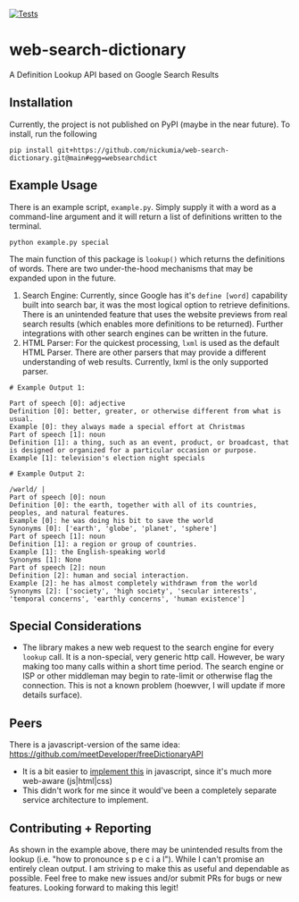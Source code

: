 [![Tests](https://github.com/nickumia/web-search-dictionary/actions/workflows/commit.yml/badge.svg)](https://github.com/nickumia/web-search-dictionary/actions/workflows/commit.yml)

# web-search-dictionary
A Definition Lookup API based on Google Search Results

## Installation

Currently, the project is not published on PyPI (maybe in the near future).  To install, run the following
```
pip install git+https://github.com/nickumia/web-search-dictionary.git@main#egg=websearchdict
```

## Example Usage

There is an example script, `example.py`.  Simply supply it with a word as a command-line argument and
it will return a list of definitions written to the terminal.
```
python example.py special
```

The main function of this package is `lookup()` which returns the definitions of words.  There are two
under-the-hood mechanisms that may be expanded upon in the future.
1. Search Engine: Currently, since Google has it's `define [word]` capability built into search bar, it
   was the most logical option to retrieve definitions.  There is an unintended feature that uses the website
   previews from real search results (which enables more definitions to be returned).  Further integrations
   with other search engines can be written in the future.
1. HTML Parser:  For the quickest processing, `lxml` is used as the default HTML Parser.  There are other parsers
   that may provide a different understanding of web results.  Currently, lxml is the only supported parser.

```
# Example Output 1:

Part of speech [0]: adjective
Definition [0]: better, greater, or otherwise different from what is usual.
Example [0]: they always made a special effort at Christmas
Part of speech [1]: noun
Definition [1]: a thing, such as an event, product, or broadcast, that is designed or organized for a particular occasion or purpose.
Example [1]: television's election night specials

# Example Output 2:

/wərld/ |
Part of speech [0]: noun
Definition [0]: the earth, together with all of its countries, peoples, and natural features.
Example [0]: he was doing his bit to save the world
Synonyms [0]: ['earth', 'globe', 'planet', 'sphere']
Part of speech [1]: noun
Definition [1]: a region or group of countries.
Example [1]: the English-speaking world
Synonyms [1]: None
Part of speech [2]: noun
Definition [2]: human and social interaction.
Example [2]: he has almost completely withdrawn from the world
Synonyms [2]: ['society', 'high society', 'secular interests', 'temporal concerns', 'earthly concerns', 'human existence']
```

## Special Considerations

- The library makes a new web request to the search engine for every `lookup` call.  It is a non-special, very generic http
  call.  However, be wary making too many calls within a short time period.  The search engine or ISP or other middleman may
  begin to rate-limit or otherwise flag the connection.  This is not a known problem (hoewver, I will update if more details
  surface).
  
## Peers

There is a javascript-version of the same idea: https://github.com/meetDeveloper/freeDictionaryAPI
- It is a bit easier to [implement this](https://github.com/meetDeveloper/freeDictionaryAPI/blob/master/modules/dictionary.js#L37-L135) in javascript, since it's much more web-aware (js|html|css)
- This didn't work for me since it would've been a completely separate service architecture to implement.  

## Contributing + Reporting

As shown in the example above, there may be unintended results from the lookup (i.e. "how to pronounce s p e c i a l").
While I can't promise an entirely clean output.  I am striving to make this as useful and dependable as possible.  Feel free
to make new issues and/or submit PRs for bugs or new features.  Looking forward to making this legit!
